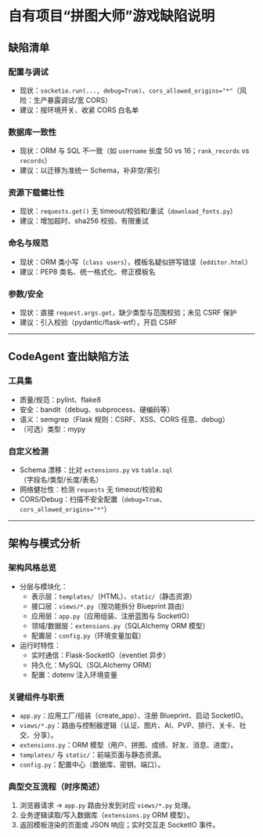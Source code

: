 # 自有项目“拼图大师”游戏缺陷说明

## 缺陷清单

### 配置与调试
- 现状：`socketio.run(..., debug=True)`、`cors_allowed_origins="*"`（风险：生产暴露调试/宽 CORS）
- 建议：按环境开关、收紧 CORS 白名单

### 数据库一致性
- 现状：ORM 与 SQL 不一致（如 `username` 长度 50 vs 16；`rank_records` vs `records`）
- 建议：以迁移为准统一 Schema，补非空/索引

### 资源下载健壮性
- 现状：`requests.get()` 无 timeout/校验和/重试（`download_fonts.py`）
- 建议：增加超时、sha256 校验、有限重试

### 命名与规范
- 现状：ORM 类小写（`class users`），模板名疑似拼写错误（`edditor.html`）
- 建议：PEP8 类名、统一格式化、修正模板名

### 参数/安全
- 现状：直接 `request.args.get`，缺少类型与范围校验；未见 CSRF 保护
- 建议：引入校验（pydantic/flask-wtf），开启 CSRF

---

## CodeAgent 查出缺陷方法

### 工具集
- 质量/规范：pylint、flake8
- 安全：bandit（debug、subprocess、硬编码等）
- 语义：semgrep（Flask 规则：CSRF、XSS、CORS 任意、debug）
- （可选）类型：mypy

### 自定义检测
- Schema 漂移：比对 `extensions.py` vs `table.sql`（字段名/类型/长度/表名）
- 网络健壮性：检测 `requests` 无 timeout/校验和
- CORS/Debug：扫描不安全配置（`debug=True`、`cors_allowed_origins="*"`）


---

## 架构与模式分析

### 架构风格总览
- 分层与模块化：
  - 表示层：`templates/`（HTML）、`static/`（静态资源）
  - 接口层：`views/*.py`（按功能拆分 Blueprint 路由）
  - 应用层：`app.py`（应用组装、注册蓝图与 SocketIO）
  - 领域/数据层：`extensions.py`（SQLAlchemy ORM 模型）
  - 配置层：`config.py`（环境变量加载）
- 运行时特性：
  - 实时通信：Flask-SocketIO（eventlet 异步）
  - 持久化：MySQL（SQLAlchemy ORM）
  - 配置：dotenv 注入环境变量

### 关键组件与职责
- `app.py`：应用工厂/组装（create_app）、注册 Blueprint、启动 SocketIO。
- `views/*.py`：路由与控制器逻辑（认证、图片、AI、PVP、排行、关卡、社交、分享）。
- `extensions.py`：ORM 模型（用户、拼图、成绩、好友、消息、进度）。
- `templates/` 与 `static/`：前端页面与静态资源。
- `config.py`：配置中心（数据库、密钥、端口）。

### 典型交互流程（时序简述）
1) 浏览器请求 → `app.py` 路由分发到对应 `views/*.py` 处理。
2) 业务逻辑读取/写入数据库（`extensions.py` ORM 模型）。
3) 返回模板渲染的页面或 JSON 响应；实时交互走 SocketIO 事件。



